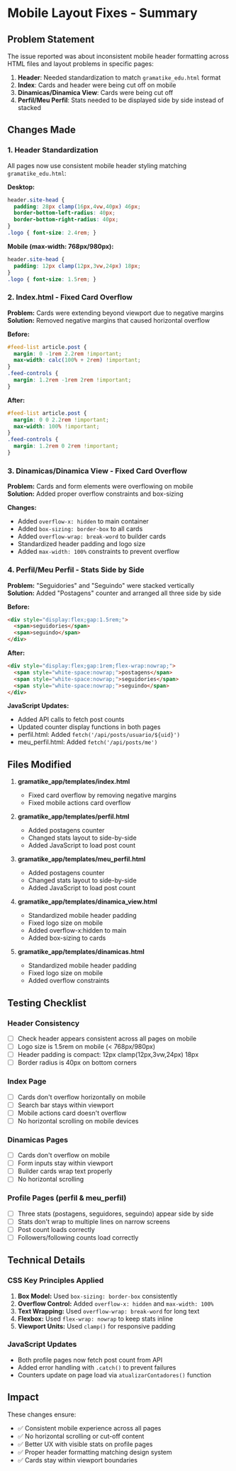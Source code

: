 # Mobile Layout Fixes - Summary

## Problem Statement
The issue reported was about inconsistent mobile header formatting across HTML files and layout problems in specific pages:
1. **Header**: Needed standardization to match `gramatike_edu.html` format
2. **Index**: Cards and header were being cut off on mobile
3. **Dinamicas/Dinamica View**: Cards were being cut off
4. **Perfil/Meu Perfil**: Stats needed to be displayed side by side instead of stacked

## Changes Made

### 1. Header Standardization
All pages now use consistent mobile header styling matching `gramatike_edu.html`:

**Desktop:**
```css
header.site-head {
  padding: 28px clamp(16px,4vw,40px) 46px;
  border-bottom-left-radius: 40px;
  border-bottom-right-radius: 40px;
}
.logo { font-size: 2.4rem; }
```

**Mobile (max-width: 768px/980px):**
```css
header.site-head {
  padding: 12px clamp(12px,3vw,24px) 18px;
}
.logo { font-size: 1.5rem; }
```

### 2. Index.html - Fixed Card Overflow
**Problem:** Cards were extending beyond viewport due to negative margins  
**Solution:** Removed negative margins that caused horizontal overflow

**Before:**
```css
#feed-list article.post {
  margin: 0 -1rem 2.2rem !important;
  max-width: calc(100% + 2rem) !important;
}
.feed-controls {
  margin: 1.2rem -1rem 2rem !important;
}
```

**After:**
```css
#feed-list article.post {
  margin: 0 0 2.2rem !important;
  max-width: 100% !important;
}
.feed-controls {
  margin: 1.2rem 0 2rem !important;
}
```

### 3. Dinamicas/Dinamica View - Fixed Card Overflow
**Problem:** Cards and form elements were overflowing on mobile  
**Solution:** Added proper overflow constraints and box-sizing

**Changes:**
- Added `overflow-x: hidden` to main container
- Added `box-sizing: border-box` to all cards
- Added `overflow-wrap: break-word` to builder cards
- Standardized header padding and logo size
- Added `max-width: 100%` constraints to prevent overflow

### 4. Perfil/Meu Perfil - Stats Side by Side
**Problem:** "Seguidories" and "Seguindo" were stacked vertically  
**Solution:** Added "Postagens" counter and arranged all three side by side

**Before:**
```html
<div style="display:flex;gap:1.5rem;">
  <span>seguidories</span>
  <span>seguindo</span>
</div>
```

**After:**
```html
<div style="display:flex;gap:1rem;flex-wrap:nowrap;">
  <span style="white-space:nowrap;">postagens</span>
  <span style="white-space:nowrap;">seguidories</span>
  <span style="white-space:nowrap;">seguindo</span>
</div>
```

**JavaScript Updates:**
- Added API calls to fetch post counts
- Updated counter display functions in both pages
- perfil.html: Added `fetch('/api/posts/usuario/${uid}')`
- meu_perfil.html: Added `fetch('/api/posts/me')`

## Files Modified

1. **gramatike_app/templates/index.html**
   - Fixed card overflow by removing negative margins
   - Fixed mobile actions card overflow

2. **gramatike_app/templates/perfil.html**
   - Added postagens counter
   - Changed stats layout to side-by-side
   - Added JavaScript to load post count

3. **gramatike_app/templates/meu_perfil.html**
   - Added postagens counter
   - Changed stats layout to side-by-side
   - Added JavaScript to load post count

4. **gramatike_app/templates/dinamica_view.html**
   - Standardized mobile header padding
   - Fixed logo size on mobile
   - Added overflow-x:hidden to main
   - Added box-sizing to cards

5. **gramatike_app/templates/dinamicas.html**
   - Standardized mobile header padding
   - Fixed logo size on mobile
   - Added overflow constraints

## Testing Checklist

### Header Consistency
- [ ] Check header appears consistent across all pages on mobile
- [ ] Logo size is 1.5rem on mobile (< 768px/980px)
- [ ] Header padding is compact: 12px clamp(12px,3vw,24px) 18px
- [ ] Border radius is 40px on bottom corners

### Index Page
- [ ] Cards don't overflow horizontally on mobile
- [ ] Search bar stays within viewport
- [ ] Mobile actions card doesn't overflow
- [ ] No horizontal scrolling on mobile devices

### Dinamicas Pages
- [ ] Cards don't overflow on mobile
- [ ] Form inputs stay within viewport
- [ ] Builder cards wrap text properly
- [ ] No horizontal scrolling

### Profile Pages (perfil & meu_perfil)
- [ ] Three stats (postagens, seguidores, seguindo) appear side by side
- [ ] Stats don't wrap to multiple lines on narrow screens
- [ ] Post count loads correctly
- [ ] Followers/following counts load correctly

## Technical Details

### CSS Key Principles Applied
1. **Box Model:** Used `box-sizing: border-box` consistently
2. **Overflow Control:** Added `overflow-x: hidden` and `max-width: 100%`
3. **Text Wrapping:** Used `overflow-wrap: break-word` for long text
4. **Flexbox:** Used `flex-wrap: nowrap` to keep stats inline
5. **Viewport Units:** Used `clamp()` for responsive padding

### JavaScript Updates
- Both profile pages now fetch post count from API
- Added error handling with `.catch()` to prevent failures
- Counters update on page load via `atualizarContadores()` function

## Impact
These changes ensure:
- ✅ Consistent mobile experience across all pages
- ✅ No horizontal scrolling or cut-off content
- ✅ Better UX with visible stats on profile pages
- ✅ Proper header formatting matching design system
- ✅ Cards stay within viewport boundaries
